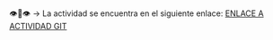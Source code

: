 👁️👄👁️ -> La actividad se encuentra en el siguiente enlace: [ENLACE A ACTIVIDAD GIT](https://github.com/miguelancabezon/25-26-igps/blob/main/actividades/eval-continua/git-aec)
